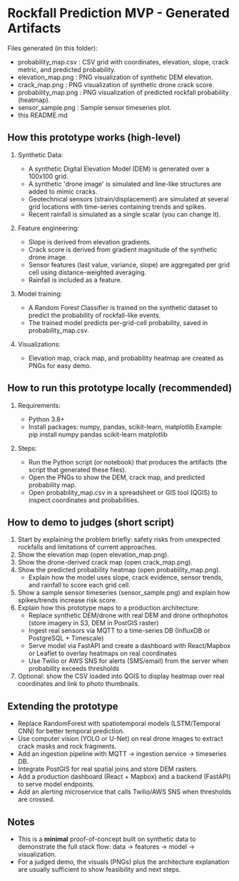 
Rockfall Prediction MVP - Generated Artifacts
============================================

Files generated (in this folder):
- probability_map.csv : CSV grid with coordinates, elevation, slope, crack metric, and predicted probability.
- elevation_map.png : PNG visualization of synthetic DEM elevation.
- crack_map.png : PNG visualization of synthetic drone crack score.
- probability_map.png : PNG visualization of predicted rockfall probability (heatmap).
- sensor_sample.png : Sample sensor timeseries plot.
- this README.md

How this prototype works (high-level)
------------------------------------
1. Synthetic Data:
   - A synthetic Digital Elevation Model (DEM) is generated over a 100x100 grid.
   - A synthetic 'drone image' is simulated and line-like structures are added to mimic cracks.
   - Geotechnical sensors (strain/displacement) are simulated at several grid locations with time-series containing trends and spikes.
   - Recent rainfall is simulated as a single scalar (you can change it).

2. Feature engineering:
   - Slope is derived from elevation gradients.
   - Crack score is derived from gradient magnitude of the synthetic drone image.
   - Sensor features (last value, variance, slope) are aggregated per grid cell using distance-weighted averaging.
   - Rainfall is included as a feature.

3. Model training:
   - A Random Forest Classifier is trained on the synthetic dataset to predict the probability of rockfall-like events.
   - The trained model predicts per-grid-cell probability, saved in probability_map.csv.

4. Visualizations:
   - Elevation map, crack map, and probability heatmap are created as PNGs for easy demo.

How to run this prototype locally (recommended)
-----------------------------------------------
1. Requirements:
   - Python 3.8+
   - Install packages: numpy, pandas, scikit-learn, matplotlib
     Example: pip install numpy pandas scikit-learn matplotlib

2. Steps:
   - Run the Python script (or notebook) that produces the artifacts (the script that generated these files).
   - Open the PNGs to show the DEM, crack map, and predicted probability map.
   - Open probability_map.csv in a spreadsheet or GIS tool (QGIS) to inspect coordinates and probabilities.

How to demo to judges (short script)
------------------------------------
1. Start by explaining the problem briefly: safety risks from unexpected rockfalls and limitations of current approaches.
2. Show the elevation map (open elevation_map.png).
3. Show the drone-derived crack map (open crack_map.png).
4. Show the predicted probability heatmap (open probability_map.png).
   - Explain how the model uses slope, crack evidence, sensor trends, and rainfall to score each grid cell.
5. Show a sample sensor timeseries (sensor_sample.png) and explain how spikes/trends increase risk score.
6. Explain how this prototype maps to a production architecture:
   - Replace synthetic DEM/drone with real DEM and drone orthophotos (store imagery in S3, DEM in PostGIS raster)
   - Ingest real sensors via MQTT to a time-series DB (InfluxDB or PostgreSQL + Timescale)
   - Serve model via FastAPI and create a dashboard with React/Mapbox or Leaflet to overlay heatmaps on real coordinates
   - Use Twilio or AWS SNS for alerts (SMS/email) from the server when probability exceeds thresholds
7. Optional: show the CSV loaded into QGIS to display heatmap over real coordinates and link to photo thumbnails.

Extending the prototype
-----------------------
- Replace RandomForest with spatiotemporal models (LSTM/Temporal CNN) for better temporal prediction.
- Use computer vision (YOLO or U-Net) on real drone images to extract crack masks and rock fragments.
- Add an ingestion pipeline with MQTT -> ingestion service -> timeseries DB.
- Integrate PostGIS for real spatial joins and store DEM rasters.
- Add a production dashboard (React + Mapbox) and a backend (FastAPI) to serve model endpoints.
- Add an alerting microservice that calls Twilio/AWS SNS when thresholds are crossed.

Notes
-----
- This is a **minimal** proof-of-concept built on synthetic data to demonstrate the full stack flow: data -> features -> model -> visualization.
- For a judged demo, the visuals (PNGs) plus the architecture explanation are usually sufficient to show feasibility and next steps.

